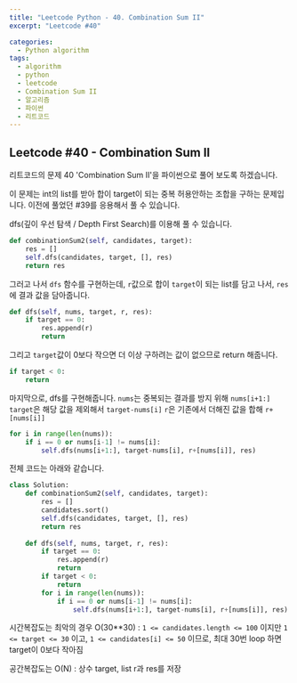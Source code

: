 ```yaml
---
title: "Leetcode Python - 40. Combination Sum II"
excerpt: "Leetcode #40"

categories:
  - Python algorithm
tags:
  - algorithm
  - python
  - leetcode
  - Combination Sum II
  - 알고리즘
  - 파이썬
  - 리트코드
---
```


## Leetcode #40 - Combination Sum II
리트코드의 문제 40 'Combination Sum II'을 파이썬으로 풀어 보도록 하겠습니다. 

이 문제는 int의 list를 받아 합이 target이 되는 중복 허용안하는 조합을 구하는 문제입니다.
이전에 풀었던 #39를 응용해서 풀 수 있습니다.

dfs(깊이 우선 탐색 / Depth First Search)를 이용해 풀 수 있습니다.

```python
def combinationSum2(self, candidates, target):
    res = []
    self.dfs(candidates, target, [], res)
    return res
```

그러고 나서 ```dfs``` 함수를 구현하는데,
```r```값으로 합이 ```target```이 되는 list를 담고 나서,
```res```에 결과 값을 담아줍니다.
```python
def dfs(self, nums, target, r, res):
    if target == 0:
        res.append(r)
        return
```

그리고 ```target```값이 0보다 작으면 더 이상 구하려는 값이 없으므로 return 해줍니다.
```python
if target < 0:
    return
```

마지막으로, dfs를 구현해줍니다.
```nums```는 중복되는 결과를 방지 위해 ```nums[i+1:]```
```target```은 해당 값을 제외해서 ```target-nums[i]```
```r```은 기존에서 더해진 값을 합해 ```r+[nums[i]]```

```python
for i in range(len(nums)):
    if i == 0 or nums[i-1] != nums[i]:
        self.dfs(nums[i+1:], target-nums[i], r+[nums[i]], res)
```

전체 코드는 아래와 같습니다.
```python
class Solution:
    def combinationSum2(self, candidates, target):
        res = []
        candidates.sort()
        self.dfs(candidates, target, [], res)
        return res
    
    def dfs(self, nums, target, r, res):
        if target == 0:
            res.append(r)
            return
        if target < 0:
            return
        for i in range(len(nums)):
            if i == 0 or nums[i-1] != nums[i]:
                self.dfs(nums[i+1:], target-nums[i], r+[nums[i]], res)
```

시간복잡도는 최악의 경우 O(30**30) : 
```1 <= candidates.length <= 100``` 이지만 
```1 <= target <= 30``` 이고, 
```1 <= candidates[i] <= 50``` 이므로, 최대 30번 loop 하면 target이 0보다 작아짐

공간복잡도는 O(N) : 상수 target, list r과 res를 저장
